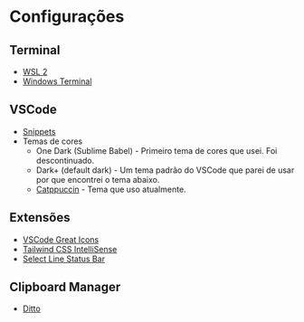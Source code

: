 # Configurações

## Terminal

- [WSL 2](https://learn.microsoft.com/en-us/windows/wsl/install)
- [Windows Terminal](windows-terminal-config)

## VSCode

- [Snippets](snippets)
- Temas de cores
  - One Dark (Sublime Babel) - Primeiro tema de cores que usei. Foi descontinuado.
  - Dark+ (default dark) - Um tema padrão do VSCode que parei de usar por que encontrei o tema abaixo. 
  - [Catppuccin](https://marketplace.visualstudio.com/items?itemName=Catppuccin.catppuccin-vsc) - Tema que uso atualmente. 

## Extensões

- [VSCode Great Icons](https://marketplace.visualstudio.com/items?itemName=emmanuelbeziat.vscode-great-icons)
- [Tailwind CSS IntelliSense](https://marketplace.visualstudio.com/items?itemName=bradlc.vscode-tailwindcss)
- [Select Line Status Bar](https://marketplace.visualstudio.com/items?itemName=tomoki1207.selectline-statusbar)

## Clipboard Manager

- [Ditto](https://ditto-cp.sourceforge.io/)
